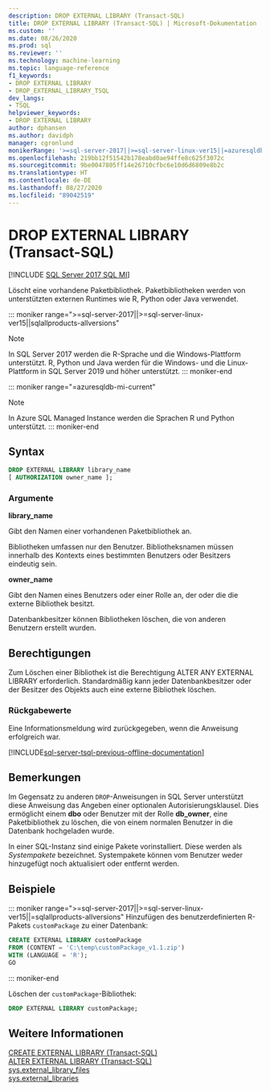 ```yaml
---
description: DROP EXTERNAL LIBRARY (Transact-SQL)
title: DROP EXTERNAL LIBRARY (Transact-SQL) | Microsoft-Dokumentation
ms.custom: ''
ms.date: 08/26/2020
ms.prod: sql
ms.reviewer: ''
ms.technology: machine-learning
ms.topic: language-reference
f1_keywords:
- DROP EXTERNAL LIBRARY
- DROP_EXTERNAL_LIBRARY_TSQL
dev_langs:
- TSQL
helpviewer_keywords:
- DROP EXTERNAL LIBRARY
author: dphansen
ms.author: davidph
manager: cgronlund
monikerRange: '>=sql-server-2017||>=sql-server-linux-ver15||=azuresqldb-mi-current||=sqlallproducts-allversions'
ms.openlocfilehash: 219bb12f51542b178eabd0ae94ffe8c625f3072c
ms.sourcegitcommit: 9be0047805ff14e26710cfbc6e10d6d6809e8b2c
ms.translationtype: HT
ms.contentlocale: de-DE
ms.lasthandoff: 08/27/2020
ms.locfileid: "89042519"
---
```

# <a name="drop-external-library-transact-sql"></a>DROP EXTERNAL LIBRARY (Transact-SQL)  
[!INCLUDE [SQL Server 2017 SQL MI](../../includes/applies-to-version/sqlserver2017-asdbmi.md)]

Löscht eine vorhandene Paketbibliothek. Paketbibliotheken werden von unterstützten externen Runtimes wie R, Python oder Java verwendet.

::: moniker range=">=sql-server-2017||>=sql-server-linux-ver15||sqlallproducts-allversions"
> [!NOTE]
> In SQL Server 2017 werden die R-Sprache und die Windows-Plattform unterstützt. R, Python und Java werden für die Windows- und die Linux-Plattform in SQL Server 2019 und höher unterstützt.
::: moniker-end

::: moniker range="=azuresqldb-mi-current"
> [!NOTE]
> In Azure SQL Managed Instance werden die Sprachen R und Python unterstützt.
::: moniker-end

## <a name="syntax"></a>Syntax

```sql
DROP EXTERNAL LIBRARY library_name
[ AUTHORIZATION owner_name ];
```

### <a name="arguments"></a>Argumente

**library_name**

Gibt den Namen einer vorhandenen Paketbibliothek an.

Bibliotheken umfassen nur den Benutzer. Bibliotheksnamen müssen innerhalb des Kontexts eines bestimmten Benutzers oder Besitzers eindeutig sein.

**owner_name**

Gibt den Namen eines Benutzers oder einer Rolle an, der oder die die externe Bibliothek besitzt.

Datenbankbesitzer können Bibliotheken löschen, die von anderen Benutzern erstellt wurden.

## <a name="permissions"></a>Berechtigungen

Zum Löschen einer Bibliothek ist die Berechtigung ALTER ANY EXTERNAL LIBRARY erforderlich. Standardmäßig kann jeder Datenbankbesitzer oder der Besitzer des Objekts auch eine externe Bibliothek löschen.

### <a name="return-values"></a>Rückgabewerte

Eine Informationsmeldung wird zurückgegeben, wenn die Anweisung erfolgreich war.

[!INCLUDE[sql-server-tsql-previous-offline-documentation](../../includes/sql-server-tsql-previous-offline-documentation.md)]

## <a name="remarks"></a>Bemerkungen

Im Gegensatz zu anderen `DROP`-Anweisungen in SQL Server unterstützt diese Anweisung das Angeben einer optionalen Autorisierungsklausel. Dies ermöglicht einem **dbo** oder Benutzer mit der Rolle **db_owner**, eine Paketbibliothek zu löschen, die von einem normalen Benutzer in die Datenbank hochgeladen wurde.

In einer SQL-Instanz sind einige Pakete vorinstalliert. Diese werden als *Systempakete* bezeichnet. Systempakete können vom Benutzer weder hinzugefügt noch aktualisiert oder entfernt werden.

## <a name="examples"></a>Beispiele

::: moniker range=">=sql-server-2017||>=sql-server-linux-ver15||=sqlallproducts-allversions"
Hinzufügen des benutzerdefinierten R-Pakets `customPackage` zu einer Datenbank:

```sql
CREATE EXTERNAL LIBRARY customPackage 
FROM (CONTENT = 'C:\temp\customPackage_v1.1.zip')
WITH (LANGUAGE = 'R');
GO
```
::: moniker-end

Löschen der `customPackage`-Bibliothek:

```sql
DROP EXTERNAL LIBRARY customPackage;
```

## <a name="see-also"></a>Weitere Informationen

[CREATE EXTERNAL LIBRARY (Transact-SQL)](create-external-library-transact-sql.md)  
[ALTER EXTERNAL LIBRARY (Transact-SQL)](alter-external-library-transact-sql.md)  
[sys.external_library_files](../../relational-databases/system-catalog-views/sys-external-library-files-transact-sql.md)  
[sys.external_libraries](../../relational-databases/system-catalog-views/sys-external-libraries-transact-sql.md)  
